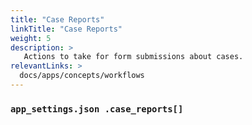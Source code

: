 ```yaml
---
title: "Case Reports"
linkTitle: "Case Reports"
weight: 5
description: >
   Actions to take for form submissions about cases.
relevantLinks: >
  docs/apps/concepts/workflows
---
```


### `app_settings.json .case_reports[]`

